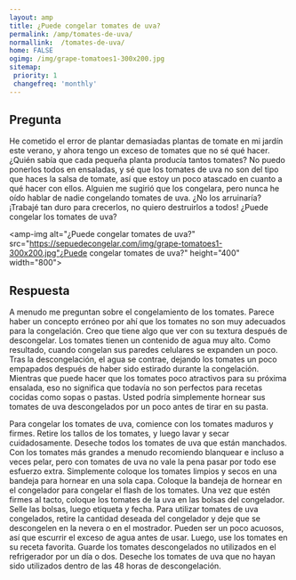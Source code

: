 ```yaml
---
layout: amp
title: ¿Puede congelar tomates de uva?  
permalink: /amp/tomates-de-uva/
normallink:  /tomates-de-uva/
home: FALSE
ogimg: /img/grape-tomatoes1-300x200.jpg
sitemap:
 priority: 1
 changefreq: 'monthly'
---
```




## Pregunta

He cometido el error de plantar demasiadas plantas de tomate en mi jardín este verano, y ahora tengo un exceso de tomates que no sé qué hacer. ¿Quién sabía que cada pequeña planta producía tantos tomates? No puedo ponerlos todos en ensaladas, y sé que los tomates de uva no son del tipo que haces la salsa de tomate, así que estoy un poco atascado en cuanto a qué hacer con ellos. Alguien me sugirió que los congelara, pero nunca he oído hablar de nadie congelando tomates de uva. ¿No los arruinaría? ¡Trabajé tan duro para crecerlos, no quiero destruirlos a todos! ¿Puede congelar los tomates de uva?


<amp-img alt="¿Puede congelar tomates de uva?" src="https://sepuedecongelar.com/img/grape-tomatoes1-300x200.jpg"¿Puede congelar tomates de uva?" height="400" width="800"></amp-img>


## Respuesta

A menudo me preguntan sobre el congelamiento de los tomates. Parece haber un concepto erróneo por ahí que los tomates no son muy adecuados para la congelación. Creo que tiene algo que ver con su textura después de descongelar. Los tomates tienen un contenido de agua muy alto. Como resultado, cuando congelan sus paredes celulares se expanden un poco. Tras la descongelación, el agua se contrae, dejando los tomates un poco empapados después de haber sido estirado durante la congelación. Mientras que puede hacer que los tomates poco atractivos para su próxima ensalada, eso no significa que todavía no son perfectos para recetas cocidas como sopas o pastas. Usted podría simplemente hornear sus tomates de uva descongelados por un poco antes de tirar en su pasta.

Para congelar los tomates de uva, comience con los tomates maduros y firmes. Retire los tallos de los tomates, y luego lavar y secar cuidadosamente. Deseche todos los tomates de uva que están manchados. Con los tomates más grandes a menudo recomiendo blanquear e incluso a veces pelar, pero con tomates de uva no vale la pena pasar por todo ese esfuerzo extra. Simplemente coloque los tomates limpios y secos en una bandeja para hornear en una sola capa. Coloque la bandeja de hornear en el congelador para congelar el flash de los tomates. Una vez que estén firmes al tacto, coloque los tomates de la uva en las bolsas del congelador. Selle las bolsas, luego etiqueta y fecha.
Para utilizar tomates de uva congelados, retire la cantidad deseada del congelador y deje que se descongelen en la nevera o en el mostrador. Pueden ser un poco acuosos, así que escurrir el exceso de agua antes de usar. Luego, use los tomates en su receta favorita. Guarde los tomates descongelados no utilizados en el refrigerador por un día o dos. Deseche los tomates de uva que no hayan sido utilizados dentro de las 48 horas de descongelación.
